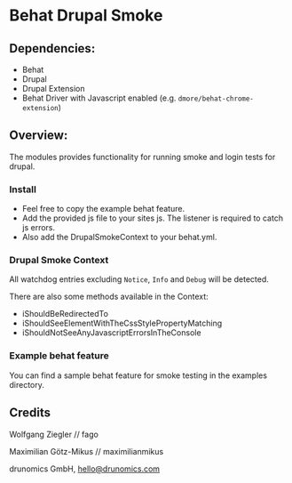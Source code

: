 # Behat Drupal Smoke

## Dependencies:

- Behat
- Drupal
- Drupal Extension
- Behat Driver with Javascript enabled (e.g. `dmore/behat-chrome-extension`)


## Overview:

The modules provides functionality for running smoke and login tests for drupal.

### Install 

* Feel free to copy the example behat feature. 
* Add the provided js file to your sites js. The listener is required to catch js errors.
* Also add the DrupalSmokeContext to your behat.yml.


### Drupal Smoke Context
    
All watchdog entries excluding `Notice`, `Info` and `Debug` will be detected.

There are also some methods available in the Context:

 * iShouldBeRedirectedTo
 * iShouldSeeElementWithTheCssStylePropertyMatching
 * iShouldNotSeeAnyJavascriptErrorsInTheConsole

### Example behat feature

You can find a sample behat feature for smoke testing in the examples directory.

## Credits
 
  Wolfgang Ziegler // fago
  
  Maximilian Götz-Mikus // maximilianmikus
  
  drunomics GmbH, hello@drunomics.com
  
